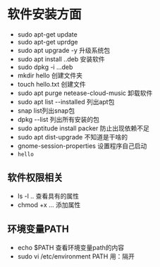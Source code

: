 # 软件安装方面

+ sudo apt-get  update
+ sudo apt-get uprdge
+ sudo apt upgrade -y 升级系统包
+ sudo apt install ..deb 安装软件
+ sudo dpkg -i ...deb
+ mkdir hello 创建文件夹
+ touch hello.txt 创建文件
+ sudo apt purge netease-cloud-music 卸载软件
+ sudo apt list --installed 列出apt包
+ snap list列出snap包
+ dpkg --list 列出所有安装的包
+ sudo aptitude install packer 防止出现依赖不足
+ sudo apt dist-upgrade 不知道是干啥的
+ gnome-session-properties  设置程序自己启动
+ ``` hello ```

## 软件权限相关

+ ls -l .. 查看具有的属性
+ chmod +x ... 添加属性

## 环境变量PATH

+ echo $PATH 查看环境变量path的内容
+ sudo vi /etc/environment PATH 用：隔开
